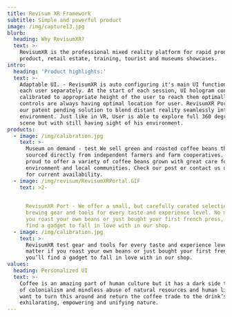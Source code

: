 ```yaml
---
title: Revisum XR Framework
subtitle: Simple and powerful product
image: /img/capture13.jpg
blurb:
  heading: Why RevisumXR?
  text: >-
    RevisumXR is the professional mixed reality platform for rapid production of
    product, retail estate, training, tourist and museums showcases.
intro:
  heading: 'Product highlights:'
  text: >-
    Adaptable UI. - RevisumXR is auto configuring it's main UI functions for
    each user separately. At the start of each session, UI hologram controls are
    calibrated to appropriate height of the user to reach them optimally. All
    controls are always having optimal location for user. RevisumXR Port - is
    our patent pending solution to blend distant reality seamlessly into user
    environment. Just like in VR, User is able to explore full 360 degree remote
    scene but with still having sight of his environment. 
products:
  - image: /img/calibration.jpg
    text: >-
      Museum on demand - test We sell green and roasted coffee beans that are
      sourced directly from independent farmers and farm cooperatives. We’re
      proud to offer a variety of coffee beans grown with great care for the
      environment and local communities. Check our post or contact us directly
      for current availability.
  - image: /img/revisum/RevisumXRPortal.GIF
    text: >2-

       
      RevisumXR Port - We offer a small, but carefully curated selection of
      brewing gear and tools for every taste and experience level. No matter if
      you roast your own beans or just bought your first french press, you’ll
      find a gadget to fall in love with in our shop.
  - image: /img/calibration.jpg
    text: >-
      RevisumXR test gear and tools for every taste and experience level. No
      matter if you roast your own beans or just bought your first french press,
      you’ll find a gadget to fall in love with in our shop.
values:
  heading: Personalized UI
  text: >-
    Coffee is an amazing part of human culture but it has a dark side too – one
    of colonialism and mindless abuse of natural resources and human lives. We
    want to turn this around and return the coffee trade to the drink’s
    exhilarating, empowering and unifying nature.
---
```


